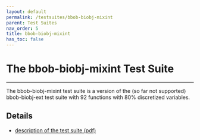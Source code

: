 ```yaml
---
layout: default
permalink: /testsuites/bbob-biobj-mixint
parent: Test Suites
nav_order: 5
title: bbob-biobj-mixint
has_toc: false
---
```



# The bbob-biobj-mixint Test Suite

---

The bbob-biobj-mixint test suite is a version of the (so far not supported) bbob-biobj-ext test suite with 92 functions with 80% discretized variables.


Details
--------
* [description of the test suite (pdf)](https://hal.inria.fr/hal-02067932/document)



<link rel="stylesheet" href="{{ '/assets/css/custom.css' | relative_url }}"/>
